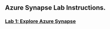 ## Azure Synapse Lab Instructions.

### [Lab 1: Explore Azure Synapse](/lab/Explore%20Azure%20Synapse.pdf)
